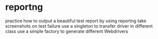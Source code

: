 # reportng
practice how to output a beautiful test report by using reportng
take screenshots on test failure
use a singleton to transfer driver in different class
use a simple factory to generate different Webdrivers


